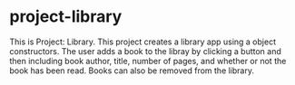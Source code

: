 # project-library

This is Project: Library. This project creates a library app using a object constructors. The user adds a book to the libray by clicking a button and then including book author, title, number of pages, and whether or not the book has been read. Books can also be removed from the library. 